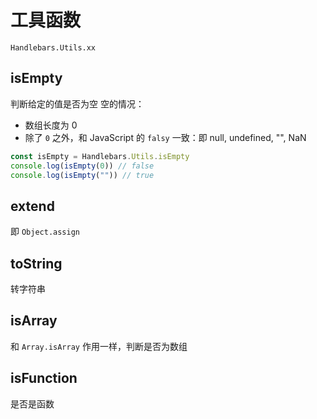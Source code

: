 # 工具函数

`Handlebars.Utils.xx`

## isEmpty

判断给定的值是否为空
空的情况：

- 数组长度为 0
- 除了 `0` 之外，和 JavaScript 的 `falsy` 一致：即 null, undefined, "", NaN

```js
const isEmpty = Handlebars.Utils.isEmpty
console.log(isEmpty(0)) // false
console.log(isEmpty("")) // true
```

## extend

即 `Object.assign`

## toString

转字符串

## isArray

和 `Array.isArray` 作用一样，判断是否为数组

## isFunction

是否是函数

